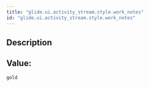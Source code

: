 ```yaml
---
title: "glide.ui.activity_stream.style.work_notes"
id: "glide.ui.activity_stream.style.work_notes"
---
```

## Description



## Value: 
```
gold
```
